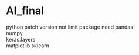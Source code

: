 # AI_final
python patch version not limit
package need 
 pandas  
 numpy  
 keras.layers  
 matplotlib 
 sklearn
